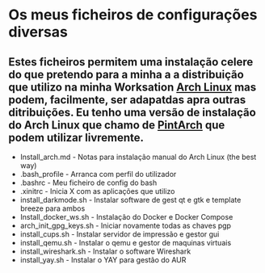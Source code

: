 # Os meus ficheiros de configurações diversas
## Estes ficheiros permitem uma instalação celere do que pretendo para a minha a a distribuição que utilizo na minha  Worksation [Arch Linux](https://archlinux.org) mas podem, facilmente, ser adapatdas apra outras ditribuições. Eu tenho uma versão de instalação do Arch Linux que chamo de [PintArch](https://github.com/dpnpinto/PintArch) que podem utilizar livremente.

- Install_arch.md - Notas para instalação manual do Arch Linux (the best way)
- .bash_profile - Arranca com perfil do utilizador
- .bashrc - Meu ficheiro de config do bash
- .xinitrc - Inicia X com as aplicações que utilizo
- install_darkmode.sh - Instalar software de gest qt e gtk e template breeze para ambos
- Install_docker_ws.sh - Instalação do Docker e Docker Compose
- arch_init_gpg_keys.sh - Iniciar novamente todas as chaves pgp
- install_cups.sh - Instalar servidor de impressão e gestor gui
- install_qemu.sh - Instalar o qemu e gestor de maquinas virtuais
- install_wireshark.sh - Instalar o software Wireshark
- install_yay.sh - Instalar o YAY para gestão do AUR
